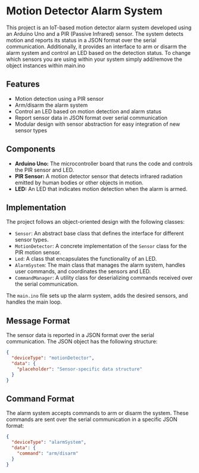 # Motion Detector Alarm System

This project is an IoT-based motion detector alarm system developed using an Arduino Uno and a PIR (Passive Infrared) sensor. The system detects motion and reports its status in a JSON format over the serial communication. Additionally, it provides an interface to arm or disarm the alarm system and control an LED based on the detection status. To change which sensors you are using within your system simply add/remove the object instances within main.ino

## Features

- Motion detection using a PIR sensor
- Arm/disarm the alarm system
- Control an LED based on motion detection and alarm status
- Report sensor data in JSON format over serial communication
- Modular design with sensor abstraction for easy integration of new sensor types

## Components

- **Arduino Uno:** The microcontroller board that runs the code and controls the PIR sensor and LED.
- **PIR Sensor:** A motion detector sensor that detects infrared radiation emitted by human bodies or other objects in motion.
- **LED:** An LED that indicates motion detection when the alarm is armed.

## Implementation

The project follows an object-oriented design with the following classes:

- `Sensor`: An abstract base class that defines the interface for different sensor types.
- `MotionDetector`: A concrete implementation of the `Sensor` class for the PIR motion sensor.
- `Led`: A class that encapsulates the functionality of an LED.
- `AlarmSystem`: The main class that manages the alarm system, handles user commands, and coordinates the sensors and LED.
- `CommandManager`: A utility class for deserializing commands received over the serial communication.

The `main.ino` file sets up the alarm system, adds the desired sensors, and handles the main loop.

## Message Format

The sensor data is reported in a JSON format over the serial communication. The JSON object has the following structure:

```json
{
  "deviceType": "motionDetector",
  "data": {
    "placeholder": "Sensor-specific data structure"
  }
}
```

## Command Format

The alarm system accepts commands to arm or disarm the system. These commands are sent over the serial communication in a specific JSON format:

```json
{
  "deviceType": "alarmSystem",
  "data": {
    "command": "arm/disarm"
  }
}
```